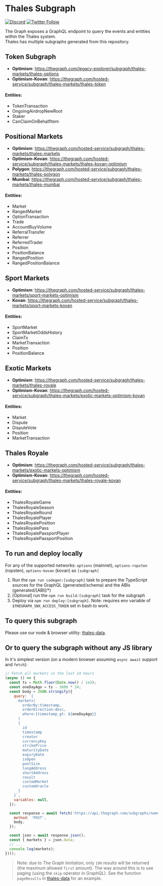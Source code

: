 # Thales Subgraph

[![Discord](https://img.shields.io/discord/906484044915687464.svg?color=768AD4&label=discord&logo=https%3A%2F%2Fdiscordapp.com%2Fassets%2F8c9701b98ad4372b58f13fd9f65f966e.svg)](https://discord.com/invite/rB3AWKwACM)
[![Twitter Follow](https://img.shields.io/twitter/follow/thalesmarket.svg?label=thalesmarket&style=social)](https://twitter.com/thalesmarket)

The Graph exposes a GraphQL endpoint to query the events and entities within the Thales system.  
Thales has multiple subgraphs generated from this repository. 



## Token Subgraph
- **Optimism**: https://thegraph.com/legacy-explorer/subgraph/thales-markets/thales-options
- **Optimism-Kovan**: https://thegraph.com/hosted-service/subgraph/thales-markets/thales-token

#### Entities: 
- TokenTransaction
- OngoingAirdropNewRoot
- Staker
- CanClaimOnBehalfItem

## Positional Markets
- **Optimism**: https://thegraph.com/hosted-service/subgraph/thales-markets/thales-markets
- **Optimism-Kovan**: https://thegraph.com/hosted-service/subgraph/thales-markets/thales-kovan-optimism
- **Polygon**: https://thegraph.com/hosted-service/subgraph/thales-markets/thales-polygon
- **Mumbai**: https://thegraph.com/hosted-service/subgraph/thales-markets/thales-mumbai

#### Entities: 
- Market
- RangedMarket
- OptionTransaction
- Trade
- AccountBuyVolume
- ReferralTransfer
- Referrer
- ReferredTrader
- Position
- PositionBalance
- RangedPosition
- RangedPositionBalance

## Sport Markets
- **Optimism**: https://thegraph.com/hosted-service/subgraph/thales-markets/sport-markets-optimism
- **Kovan**: https://thegraph.com/hosted-service/subgraph/thales-markets/sport-markets-kovan

#### Entities: 
- SportMarket
- SportMarketOddsHistory
- ClaimTx
- MarketTransaction
- Position
- PositionBalance

## Exotic Markets
- **Optimism**: https://thegraph.com/hosted-service/subgraph/thales-markets/thales-royale
- **Optimism-Kovan**: https://thegraph.com/hosted-service/subgraph/thales-markets/exotic-markets-optimism-kovan

#### Entities: 
- Market
- Dispute
- DisputeVote
- Position
- MarketTransaction



## Thales Royale
- **Optimism**: https://thegraph.com/hosted-service/subgraph/thales-markets/exotic-markets-optimism
- **Optimism-Kovan**: https://thegraph.com/hosted-service/subgraph/thales-markets/thales-royale-kovan

#### Entities: 
- ThalesRoyaleGame
- ThalesRoyaleSeason
- ThalesRoyaleRound
- ThalesRoyalePlayer
- ThalesRoyalePosition
- ThalesRoyalePass
- ThalesRoyalePassportPlayer
- ThalesRoyalePassportPosition




## To run and deploy locally

For any of the supported networks: `options` (mainnet), `options-ropsten` (ropsten), `options-kovan` (kovan) as `[subgraph]`

1. Run the `npm run codegen:[subgraph]` task to prepare the TypeScript sources for the GraphQL (generated/schema) and the ABIs (generated/[ABI]/\*)
2. [Optional] run the `npm run build:[subgraph]` task for the subgraph
3. Deploy via `npm run deploy:[subgraph]`. Note: requires env variable of `$THEGRAPH_SNX_ACCESS_TOKEN` set in bash to work.

## To query this subgraph

Please use our node & browser utility: [thales-data](https://github.com/thales-markets/thales-data).

## Or to query the subgraph without any JS library

In it's simplest version (on a modern browser assuming `async await` support and `fetch`):

```javascript
// Fetch all markets in the last 24 hours
(async () => {
  const ts = Math.floor(Date.now() / 1e3);
  const oneDayAgo = ts - 3600 * 24;
  const body = JSON.stringify({
    query: `{
      markets(
        orderBy:timestamp,
        orderDirection:desc,
        where:{timestamp_gt: ${oneDayAgo}}
      )
      {
        id
        timestamp
        creator
        currencyKey
        strikePrice
        maturityDate
        expiryDate
        isOpen
        poolSize
        longAddress
        shortAddress
        result
        customMarket
        customOracle
      }
    }`,
    variables: null,
  });

  const response = await fetch('https://api.thegraph.com/subgraphs/name/thales-markets/thales-options', {
    method: 'POST',
    body,
  });

  const json = await response.json();
  const { markets } = json.data;
  // ...
  console.log(markets);
})();
```

> Note: due to The Graph limitation, only `100` results will be returned (the maximum allowed `first` amount). The way around this is to use paging (using the `skip` operator in GraphQL). See the function `pageResults` in [thales-data](https://github.com/thales-markets/thales-data) for an example.
